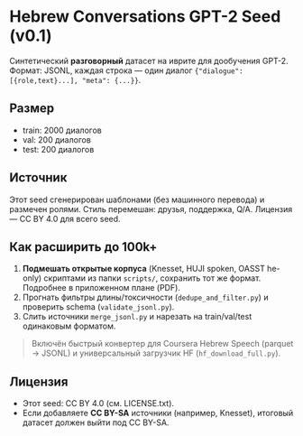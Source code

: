 # Hebrew Conversations GPT-2 Seed (v0.1)

Синтетический **разговорный** датасет на иврите для дообучения GPT-2.
Формат: JSONL, каждая строка — один диалог `{"dialogue": [{role,text}...], "meta": {...}}`.

## Размер
- train: 2000 диалогов
- val:   200 диалогов
- test:  200 диалогов

## Источник
Этот seed сгенерирован шаблонами (без машинного перевода) и размечен ролями.
Стиль перемешан: друзья, поддержка, Q/A. Лицензия — CC BY 4.0 для всего seed.

## Как расширить до 100k+
1) **Подмешать открытые корпуса** (Knesset, HUJI spoken, OASST he-only) скриптами из папки `scripts/`,
   сохранить тот же формат. Подробнее в приложенном плане (PDF).
2) Прогнать фильтры длины/токсичности (`dedupe_and_filter.py`) и проверить schema (`validate_jsonl.py`).
3) Слить источники `merge_jsonl.py` и нарезать на train/val/test одинаковым форматом.

> Включён быстрый конвертер для Coursera Hebrew Speech (parquet → JSONL) и универсальный
> загрузчик HF (`hf_download_full.py`).

## Лицензия
- Этот seed: CC BY 4.0 (см. LICENSE.txt).
- Если добавляете **CC BY-SA** источники (например, Knesset), итоговый датасет должен выйти под CC BY-SA.

